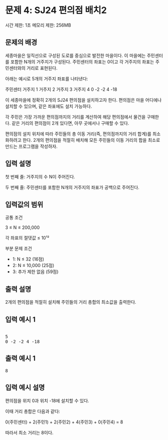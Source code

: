 # 문제 4: SJ24 편의점 배치2
시간 제한: 1초
메모리 제한: 256MB

## 문제의 배경
세종마을은 일직선으로 구성된 도로를 중심으로 발전한 마을이다. 이 마을에는 주민센터를 포함한 N개의 거주지가 구성된다. 주민센터의 좌표는 0이고 각 거주지의 좌표는 주민센터와의 거리로 표현된다.

아래는 예시로 5개의 거주지 좌표를 나타낸다:

주민센터	거주지 1	거주지 2	거주지 3	거주지 4
0	-2	-2	4	-18

이 세종마을에 정확히 2개의 SJ24 편의점을 설치하고자 한다. 편의점은 마을 어디에나 설치할 수 있으며, 같은 좌표에도 설치 가능하다.

각 주민은 가장 가까운 편의점까지의 거리를 계산하여 해당 편의점에서 물건을 구매한다. 같은 거리의 편의점이 2개 있다면, 아무 곳에서나 구매할 수 있다.

편의점의 설치 위치에 따라 주민들의 총 이동 거리(즉, 편의점까지의 거리 합계)를 최소화하려고 한다.
2개의 편의점을 적절히 배치해 모든 주민들의 이동 거리의 합을 최소로 만드는 프로그램을 작성하자.

## 입력 설명
첫 번째 줄: 거주지의 수 N이 주어진다.

두 번째 줄: 주민센터를 포함한 N개의 거주지의 좌표가 공백으로 주어진다.

## 입력값의 범위
공통 조건

3 ≤ N ≤ 200,000

각 좌표의 절댓값 ≤ 10¹²

부분 문제 조건

- 1: N ≤ 32 (16점)
- 2: N ≤ 10,000 (25점)
- 3: 추가 제한 없음 (59점)

## 출력 설명
2개의 편의점을 적절히 설치해 주민들의 거리 총합의 최소값을 출력한다.

## 입력 예시 1
<pre> 
5 
0 -2 -2 4 -18
</pre>

## 출력 예시 1
<pre>8</pre>

## 입력 예시 설명
편의점을 위치 0과 위치 -18에 설치할 수 있다.

이때 거리 총합은 다음과 같다:

0(주민센터) + 2(주민1) + 2(주민2) + 4(주민3) + 0(주민4) = 8

따라서 최소 거리는 8이다.